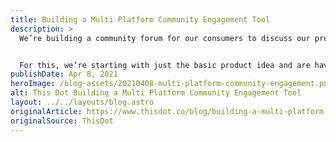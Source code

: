 ```yaml
---
title: Building a Multi Platform Community Engagement Tool
description: >
  We’re building a community forum for our consumers to discuss our products here at A Latte Java. This is going to be a new greenfield project that is a companion app to our ecommerce site. Our team has determined that we really need both desktop and mobile presences and need to get a MVP to market in the next 3 months so we’re on a relatively tight timeline.


  For this, we’re starting with just the basic product idea and are having our first round table discussion to think through the requirements and identify options for creating our solution. The only requirements from the business is to generate a space where people can safely discuss how they use our products and share their how-to guides.
publishDate: Apr 8, 2021
heroImage: /blog-assets/20210408-multi-platform-community-engagement.png
alt: This Dot Building a Multi Platform Community Engagement Tool
layout: ../../layouts/blog.astro
originalArticle: https://www.thisdot.co/blog/building-a-multi-platform-community-engagement-tool
originalSource: ThisDot
---
```

